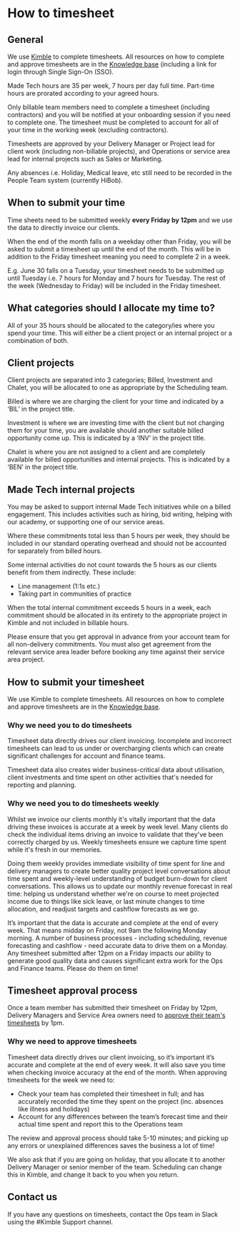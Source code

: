 # How to timesheet

## General

We use [Kimble](https://www.kimbleapps.com/) to complete timesheets. All resources on how to complete and approve timesheets are in the [Knowledge base](https://sites.google.com/madetech.com/signpost/home/kimble-resources?authuser=0) (including a link for login through Single Sign-On (SSO). 

Made Tech hours are 35 per week, 7 hours per day full time. Part-time hours are prorated according to your agreed hours.

Only billable team members need to complete a timesheet (including contractors) and you will be notified at your onboarding session if you need to complete one. The timesheet must be completed to account for all of your time in the working week (excluding contractors).

Timesheets are approved by your Delivery Manager or Project lead for client work (including non-billable projects), and Operations or service area lead for internal projects such as Sales or Marketing.

Any absences i.e. Holiday, Medical leave, etc still need to be recorded in the People Team system (currently HiBob).

## When to submit your time

Time sheets need to be submitted weekly **every Friday by 12pm** and we use the data to directly invoice our clients.

When the end of the month falls on a weekday other than Friday, you will be asked to submit a timesheet up until the end of the month. This will be in addition to the Friday timesheet meaning you need to complete 2 in a week.

E.g. June 30 falls on a Tuesday, your timesheet needs to be submitted up until Tuesday i.e. 7 hours for Monday and 7 hours for Tuesday. The rest of the week (Wednesday to Friday) will be included in the Friday timesheet.

## What categories should I allocate my time to?

All of your 35 hours should be allocated to the category/ies where you spend your time. This will either be a client project or an internal project or a combination of both.

## Client projects

Client projects are separated into 3 categories; Billed, Investment and Chalet, you will be allocated to one as appropriate by the Scheduling team.

Billed is where we are charging the client for your time and indicated by a ‘BIL’ in the project title.

Investment is where we are investing time with the client but not charging them for your time, you are available should another suitable billed opportunity come up. This is indicated by a ‘INV’ in the project title.

Chalet is where you are not assigned to a client and are completely available for billed opportunities and internal projects. This is indicated by a ‘BEN’ in the project title.

## Made Tech internal projects

You may be asked to support internal Made Tech initiatives while on a billed engagement. This includes activities such as hiring, bid writing, helping with our academy, or supporting one of our service areas.

Where these commitments total less than 5 hours per week, they should be included in our standard operating overhead and should not be accounted for separately from billed hours.

Some internal activities do not count towards the 5 hours as our clients benefit from them indirectly. These include:

* Line management (1:1s etc.)
* Taking part in communities of practice

When the total internal commitment exceeds 5 hours in a week, each commitment should be allocated in its entirety to the appropriate project in Kimble and not included in billable hours.

Please ensure that you get approval in advance from your account team for all non-delivery commitments. You must also get agreement from the relevant service area leader before booking any time against their service area project.

## How to submit your timesheet

We use Kimble to complete timesheets. All resources on how to complete and approve timesheets are in the [Knowledge base](https://sites.google.com/madetech.com/signpost/home/kimble-resources?authuser=0).

### Why we need you to do timesheets

Timesheet data directly drives our client invoicing. Incomplete and incorrect timesheets can lead to us under or overcharging clients which can create significant challenges for account and finance teams.

Timesheet data also creates wider business-critical data about utilisation, client investments and time spent on other activities that's needed for reporting and planning.

### Why we need you to do timesheets weekly
Whilst we invoice our clients monthly it's vitally important that the data driving these invoices is accurate at a week by week level. Many clients do check the individual items driving an invoice to validate that they've been correctly charged by us. Weekly timesheets ensure we capture time spent while it's fresh in our memories.

Doing them weekly provides immediate visibility of time spent for line and delivery managers to create better quality project level conversations about time spent and weekly-level understanding of budget burn-down for client conversations. This allows us to update our monthly revenue forecast in real time: helping us understand whether we're on course to meet projected income due to things like sick leave, or last minute changes to time allocation, and readjust targets and cashflow forecasts as we go.

It’s important that the data is accurate and complete at the end of every week. That means midday on Friday, not 9am the following Monday morning. A number of business processes - including scheduling, revenue forecasting and cashflow - need accurate data to drive them on a Monday. Any timesheet submitted after 12pm on a Friday impacts our ability to generate good quality data and causes significant extra work for the Ops and Finance teams. Please do them on time!

## Timesheet approval process

Once a team member has submitted their timesheet on Friday by 12pm, Delivery Managers and Service Area owners need to [approve their team's timesheets](https://trello.com/c/k12r2uja/40-approving-timesheets) by 1pm.

### Why we need to approve timesheets

Timesheet data directly drives our client invoicing, so it’s important it’s accurate and complete at the end of every week. It will also save you time when checking invoice accuracy at the end of the month. When approving timesheets for the week we need to:
* Check your team has completed their timesheet in full; and has accurately recorded the time they spent on the project (inc. absences like illness and holidays)
* Account for any differences between the team’s forecast time and their actual time spent and report this to the Operations team

The review and approval process should take 5-10 minutes; and picking up any errors or unexplained differences saves the business a lot of time!

We also ask that if you are going on holiday, that you allocate it to another Delivery Manager or senior member of the team. Scheduling can change this in Kimble, and change it back to you when you return. 

## Contact us

If you have any questions on timesheets, contact the Ops team in Slack using the #Kimble Support channel.
